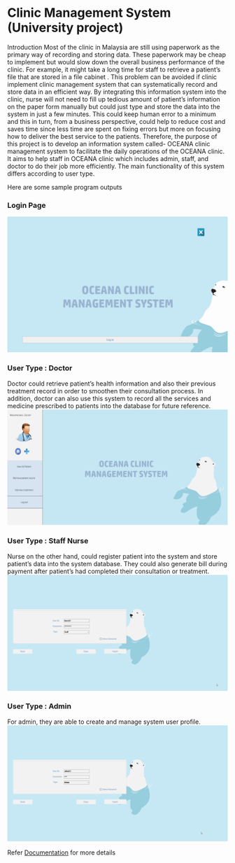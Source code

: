 # Clinic Management System (University project)
Introduction
Most of the clinic in Malaysia are still using paperwork as the primary way of recording and storing data. 
These paperwork may be cheap to implement but would slow down the overall business performance of the clinic. 
For example, it might take a long time for staff to retrieve a patient’s file that are stored in a file cabinet .
This problem can be avoided if clinic implement clinic management system that can systematically record and store data in an efficient way. 
By integrating this information system into the clinic, nurse will not need to fill up tedious
amount of patient’s information on the paper form manually but could just type and store the data into the system in just a few minutes. 
This could keep human error to a minimum and this in turn, from a business perspective, could help to reduce cost and saves time since less time are spent on fixing errors but more on focusing how to deliver the best service to the patients. 
Therefore, the purpose of this project is to develop an information system called- OCEANA clinic management system to facilitate the daily operations of the OCEANA clinic. 
It aims to help staff in OCEANA clinic which includes admin, staff, and doctor to do their job more efficiently. 
The main functionality of this system differs according to user type. 

Here are some sample program outputs
### Login Page
![gif](https://github.com/Alexayaw/OCEANA-Managament_System-/blob/master/OCEANA(Managament_System)/%20ClinicLogin.gif)

### User Type : Doctor 
Doctor could retrieve patient’s health information and also their previous treatment record in order to smoothen their consultation process.
In addition, doctor can also use this system to record all the services and medicine prescribed to patients into the database for future reference.
![gif](https://github.com/Alexayaw/OCEANA-Managament_System-/blob/master/OCEANA(Managament_System)/Doctor.gif)

### User Type : Staff Nurse 
Nurse on the other hand, could register patient into the system and store patient’s data into the system database.
They could also generate bill during payment after patient’s had completed their consultation or treatment.
![gif](https://github.com/Alexayaw/OCEANA-Managament_System-/blob/master/OCEANA(Managament_System)/StaffNurse.gif)

### User Type : Admin
For admin, they are able to create and manage system user profile. 
![gif](https://github.com/Alexayaw/OCEANA-Managament_System-/blob/master/OCEANA(Managament_System)/Admin.gif)

Refer [Documentation](https://github.com/Alexayaw/OCEANA-Managament_System-/blob/master/OCEANA(Managament_System)/VB.Net%20Documentation.pdf) for more details
